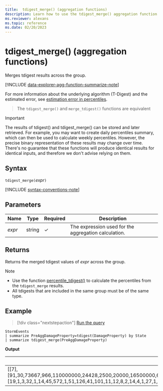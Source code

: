 ```yaml
---
title:  tdigest_merge() (aggregation functions)
description: Learn how to use the tdigest_merge() aggregation function to merge tdigest results across the group.
ms.reviewer: alexans
ms.topic: reference
ms.date: 02/20/2023
---
```

# tdigest_merge() (aggregation functions)

Merges tdigest results across the group.

[!INCLUDE [data-explorer-agg-function-summarize-note](../../includes/data-explorer-agg-function-summarize-note.md)]

For more information about the underlying algorithm (T-Digest) and the estimated error, see [estimation error in percentiles](percentiles-aggfunction.md#estimation-error-in-percentiles).

> The `tdigest_merge()` and `merge_tdigest()` functions are equivalent

> [!IMPORTANT]
>The results of tdigest() and tdigest_merge() can be stored and later retrieved. For example, you may want to create daily percentiles summary, which can then be used to calculate weekly percentiles.
> However, the precise binary representation of these results may change over time. There's no guarantee that these functions will produce identical results for identical inputs, and therefore we don't advise relying on them.

## Syntax

`tdigest_merge(`*expr*`)`

[!INCLUDE [syntax-conventions-note](../../includes/syntax-conventions-note.md)]

## Parameters

| Name | Type | Required | Description |
|--|--|--|--|
|*expr* | string | &check; | The expression used for the aggregation calculation.|

## Returns

Returns the merged tdigest values of *expr* across the group.

> [!NOTE]
>
> * Use the function [percentile_tdigest()](percentile-tdigestfunction.md) to calculate the percentiles from the `tdigest_merge` results.
> * All tdigests that are included in the same group must be of the same type.

## Example

> [!div class="nextstepaction"]
> <a href="https://dataexplorer.azure.com/clusters/help/databases/Samples?query=H4sIAAAAAAAAAwsuyS/KdS1LzSsp5qpRKC7NzU0syqxKVQgoSnVMT3dJzE1MTw0oyi9ILSqptC1JyUxPLS7RQBXWVEiqVAguSSxJRTEhN7UoPTUeqqVYA5uBmgCTdTq/fgAAAA==" target="_blank">Run the query</a>

```kusto
StormEvents
| summarize PreAggDamageProperty=tdigest(DamageProperty) by State
| summarize tdigest_merge(PreAggDamageProperty)
```

**Output**

|merge_tdigests_PreAggDamageProperty|
|---|
|[[7],[91,30,73667,966,110000000,24428,2500,20000,16500000,6292,40000,123208,1000000,133091,90583,20000000,977000,20007,547000,19000000,1221,9600000,300000,70072,55940,75000,417500,1410000,20400000,331500,15000000,62000000,50222,121690000,160400,6200000,252500,450,11000000,2200000,5700000,11566,12000000,263,50000,200000,3700000,13286,171000,100000000,28200000,65000000,17709,30693,16000000,7938,5200,2875,1500000,3480000,151100000,9800000,18200000,21600000,199,2570000,30000000,38000000,72000,891250,500000000,26385,80092,27000000,35000000,754500,11500000,3262500,113945,5000,62429,175294,9071,6500000,3321,15159,21850000,300000000,22683,3000,10000000,60055,600000,52000000,496000,15000,50000000,10140000,11900000,2100000,62600000,77125,310667,70000000,101000000,2088,1608571,19182,400000,179833,775000,612000,150000000,13500000,2600000,1250000,65400,45000000,297000,2500000,40000000,24846,30000,59067,1893,15762,142571,220666,195000,2000000,355000,2275000,6000000,46000000,38264,50857,4002,97333,27750,1000,1111429,7043,272500,455200,503,37500000,10000,1489,0,1200000,110538,60000000,250000,10730,1901429,291000,698750,649000,2716667,137000000,6400000,29286,41051,6850000,102000,4602,80000000,250000000,371667,8000000,729,8120000,5000000,20830,152400,803300,349667,202000,207000,81150000,48000000,750000,26000000,8900000,239143,75000000,248000,14342,74857,5992,500000,150000,938000,10533333,45248,105000000,7000000,35030,4000000,2000,7692500,3000000,25000000,4500000,87222,12054,100000,25000,9771,4840000,28000000,1307143,32024],[19,1,3,32,1,14,45,572,1,51,126,41,101,11,12,8,2,14,4,1,27,1,58,42,20,177,6,4,1,12,10,2,9,1,5,1,2,28,3,6,1,23,4,30,610,145,1,21,4,2,1,1,24,13,1,153,5,4,26,5,1,6,1,1,28,1,5,1,11,4,1,13,44,2,4,2,1,4,9,1672,7,17,47,2,39,17,2,1,17,666,16,71,21,3,1,530,10,1,1,2,1,4,6,4,1,20,7,11,40,6,2,1,1,2,1,3,5,2,1,21,2,13,271,3,14,23,7,15,2,41,1,2,7,1,27,7,205,3,4,1403,7,69,4,10,215,1,1472,127,45756,10,13,1,198,17,7,1,12,7,6,1,1,14,7,2,2,17,1,2,3,2,48,5,21,10,5,10,21,4,5,1,2,39,2,2,7,1,1,22,7,60,175,119,3,3,40,1,8,101,15,1135,4,22,3,3,9,76,430,611,12,1,2,7,8]]|
